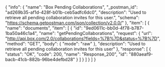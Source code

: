 {
  "info": {
    "name": "Box Pending Collaborations",
    "_postman_id": "ad269b35-af1d-428f-b01b-ceb5adfc6dc0",
    "description": "Used to retrieve all pending collaboration invites for this user.",
    "schema": "https://schema.getpostman.com/json/collection/v2.0.0/"
  },
  "item": [
    {
      "name": "documents",
      "item": [
        {
          "id": "9ed0611c-bb0d-4f78-b787-1ba50a46c1a4",
          "name": "getPendingCollaborations",
          "request": {
            "url": "http://api.box.com/2.0/collaborations?fields=%7B%7D&status=%7B%7D",
            "method": "GET",
            "body": {
              "mode": "raw"
            },
            "description": "Used to retrieve all pending collaboration invites for this user"
          },
          "response": [
            {
              "status": "OK",
              "code": 200,
              "name": "Response_200",
              "id": "880aeaf9-bacb-41cb-882b-96be4defbd28"
            }
          ]
        }
      ]
    }
  ]
}